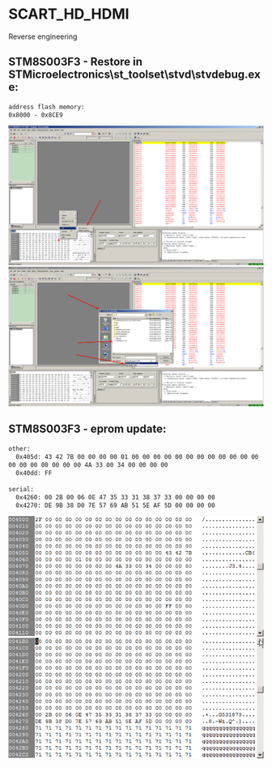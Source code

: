 # SCART_HD_HDMI
Reverse engineering

## STM8S003F3 - Restore in STMicroelectronics\st_toolset\stvd\stvdebug.exe:
```
address flash memory:
0x8000 - 0x8CE9
```

![](/STM8S003F3_1.png)
![](/STM8S003F3_2.png)


## STM8S003F3 - eprom update:
```
other:
  0x405d: 43 42 7B 00 00 00 00 01 00 00 00 00 00 00 00 00 00 00 00 00 00 00 00 00 00 00 00 4A 33 00 34 00 00 00 00
  0x40dd: FF

serial:
  0x4260: 00 2B 00 06 0E 47 35 33 31 38 37 33 00 00 00 00
  0x4270: DE 9B 38 D0 7E 57 69 AB 51 5E AF 5D 00 00 00 00
```
![](/eprom_1.png)
![](/eprom_2.png)
